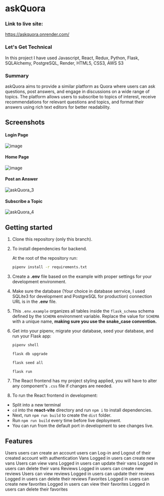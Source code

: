 # askQuora

### Link to live site:
https://askquora.onrender.com/

### Let's Get Technical
In this project I have used Javascript, React, Redux, Python, Flask, SQLAlchemy, PostgreSQL, Render, HTML5, CSS3, AWS S3

### Summary
askQuora aims to provide a similar platform as Quora where users can ask questions, post answers, and engage in discussions on a wide range of topics. The platform allows users to subscribe to topics of interest, receive recommendations for relevant questions and topics, and format their answers using rich text editors for better readability.

## Screenshots
#### Login Page
![image](https://github.com/leileili1010/askQuora/assets/143532361/572d8319-e731-48bc-af5f-f6c26cdc1028)

#### Home Page
![image](https://github.com/leileili1010/askQuora/assets/143532361/2707d693-0c31-42be-ba3e-e65b3bfa435d)

#### Post an Answer
![askQuora_3](https://github.com/leileili1010/askQuora/assets/143532361/b2f9442f-a47c-4fbe-8b9b-c0128704cb11)

#### Subscribe a Topic
![askQuora_4](https://github.com/leileili1010/askQuora/assets/143532361/53ef0c9d-1790-4829-91ba-09a5adcd8fbd)

## Getting started

1. Clone this repository (only this branch).

2. To install dependencies for backend.

   At the root of the repository run:

   ```bash
   pipenv install -r requirements.txt
   ```

3. Create a __.env__ file based on the example with proper settings for your
   development environment.

4. Make sure the database (Your choice in database serrvice, I used SQLite3 for development and PostgreSQL for production) connection URL is in the **.env** file.

5. This `.env.example` organizes all tables inside the `flask_schema` schema defined
   by the `SCHEMA` environment variable. Replace the value for
   `SCHEMA` with a unique name, **making sure you use the snake_case
   convention.**

6. Get into your pipenv, migrate your database, seed your database, and run your
   Flask app:

   ```bash
   pipenv shell
   ```

   ```bash
   flask db upgrade
   ```

   ```bash
   flask seed all
   ```

   ```bash
   flask run
   ```

7. The React frontend has my project styling applied, you will have to alter any component's `.css` file if changes are needed.

8. To run the React frontend in development:
  - Split into a new terminal
  - `cd` into the **react-vite**
  directory and run `npm i` to install dependencies.
  - Next, run `npm run build`
  to create the `dist` folder.
  - Run `npm run build` every time before live deployment.
  - You can run from the default port in development to see changes live.

## Features
Users
users can create an account
users can Log-in and Logout of their created account with authentication
Vans
Logged in users can create new vans
Users can view vans
Logged in users can update their vans
Logged in users can delete their vans
Reviews
Logged in users can create new reviews
Users can view reviews
Logged in users can update their reviews
Logged in users can delete their reviews
Favorites
Logged in users can create new favorites
Logged in users can view their favorites
Logged in users can delete their favorites


